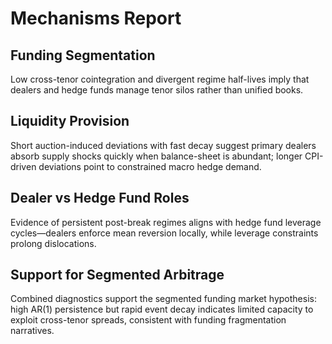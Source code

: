 # Mechanisms Report

## Funding Segmentation
Low cross-tenor cointegration and divergent regime half-lives imply that dealers and hedge funds manage tenor silos rather than unified books.
## Liquidity Provision
Short auction-induced deviations with fast decay suggest primary dealers absorb supply shocks quickly when balance-sheet is abundant; longer CPI-driven deviations point to constrained macro hedge demand.
## Dealer vs Hedge Fund Roles
Evidence of persistent post-break regimes aligns with hedge fund leverage cycles—dealers enforce mean reversion locally, while leverage constraints prolong dislocations.
## Support for Segmented Arbitrage
Combined diagnostics support the segmented funding market hypothesis: high AR(1) persistence but rapid event decay indicates limited capacity to exploit cross-tenor spreads, consistent with funding fragmentation narratives.